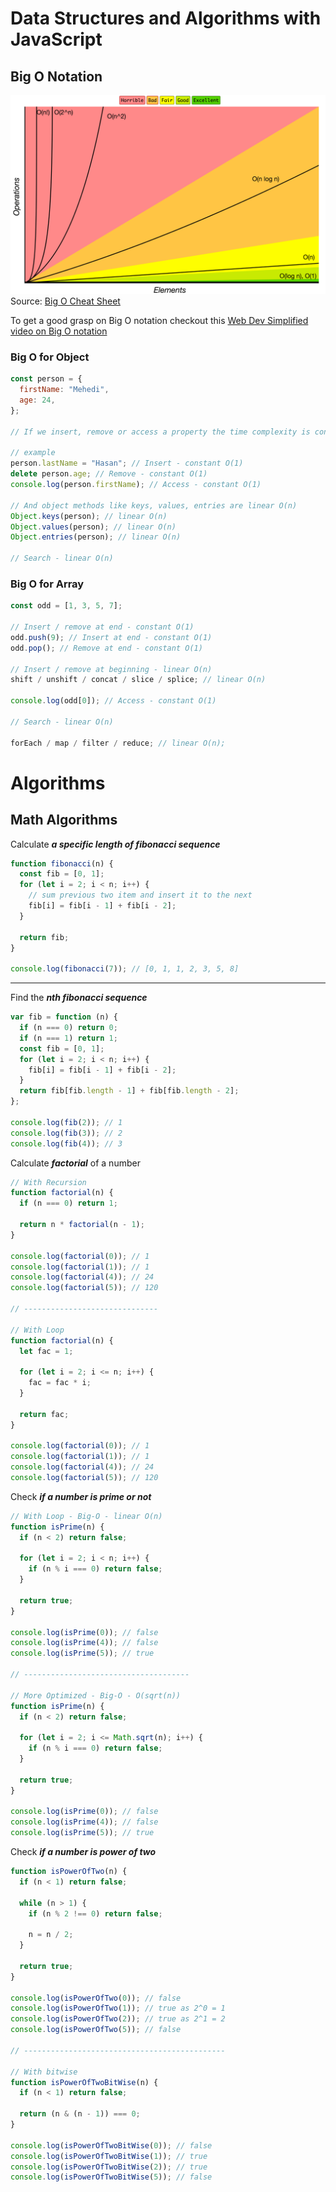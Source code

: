 # Data Structures and Algorithms with JavaScript

## Big O Notation

![Big O notation graph](/assets/bigo-graph.png)
Source: [Big O Cheat Sheet](https://www.bigocheatsheet.com/)

To get a good grasp on Big O notation checkout this
[Web Dev Simplified video on Big O notation](https://youtu.be/itn09C2ZB9Y?si=KtfxAVqNPNTPutWw)

### Big O for Object

```js
const person = {
  firstName: "Mehedi",
  age: 24,
};

// If we insert, remove or access a property the time complexity is constant O(1)

// example
person.lastName = "Hasan"; // Insert - constant O(1)
delete person.age; // Remove - constant O(1)
console.log(person.firstName); // Access - constant O(1)

// And object methods like keys, values, entries are linear O(n)
Object.keys(person); // linear O(n)
Object.values(person); // linear O(n)
Object.entries(person); // linear O(n)

// Search - linear O(n)
```

### Big O for Array

```js
const odd = [1, 3, 5, 7];

// Insert / remove at end - constant O(1)
odd.push(9); // Insert at end - constant O(1)
odd.pop(); // Remove at end - constant O(1)

// Insert / remove at beginning - linear O(n)
shift / unshift / concat / slice / splice; // linear O(n)

console.log(odd[0]); // Access - constant O(1)

// Search - linear O(n)

forEach / map / filter / reduce; // linear O(n);
```

# Algorithms

## Math Algorithms

Calculate **_a specific length of fibonacci sequence_**

```js
function fibonacci(n) {
  const fib = [0, 1];
  for (let i = 2; i < n; i++) {
    // sum previous two item and insert it to the next
    fib[i] = fib[i - 1] + fib[i - 2];
  }

  return fib;
}

console.log(fibonacci(7)); // [0, 1, 1, 2, 3, 5, 8]
```

---

Find the **_nth fibonacci sequence_**

```js
var fib = function (n) {
  if (n === 0) return 0;
  if (n === 1) return 1;
  const fib = [0, 1];
  for (let i = 2; i < n; i++) {
    fib[i] = fib[i - 1] + fib[i - 2];
  }
  return fib[fib.length - 1] + fib[fib.length - 2];
};

console.log(fib(2)); // 1
console.log(fib(3)); // 2
console.log(fib(4)); // 3
```

Calculate **_factorial_** of a number

```js
// With Recursion
function factorial(n) {
  if (n === 0) return 1;

  return n * factorial(n - 1);
}

console.log(factorial(0)); // 1
console.log(factorial(1)); // 1
console.log(factorial(4)); // 24
console.log(factorial(5)); // 120

// ------------------------------

// With Loop
function factorial(n) {
  let fac = 1;

  for (let i = 2; i <= n; i++) {
    fac = fac * i;
  }

  return fac;
}

console.log(factorial(0)); // 1
console.log(factorial(1)); // 1
console.log(factorial(4)); // 24
console.log(factorial(5)); // 120
```

Check **_if a number is prime or not_**

```js
// With Loop - Big-O - linear O(n)
function isPrime(n) {
  if (n < 2) return false;

  for (let i = 2; i < n; i++) {
    if (n % i === 0) return false;
  }

  return true;
}

console.log(isPrime(0)); // false
console.log(isPrime(4)); // false
console.log(isPrime(5)); // true

// -------------------------------------

// More Optimized - Big-O - O(sqrt(n))
function isPrime(n) {
  if (n < 2) return false;

  for (let i = 2; i <= Math.sqrt(n); i++) {
    if (n % i === 0) return false;
  }

  return true;
}

console.log(isPrime(0)); // false
console.log(isPrime(4)); // false
console.log(isPrime(5)); // true
```

Check **_if a number is power of two_**

```js
function isPowerOfTwo(n) {
  if (n < 1) return false;

  while (n > 1) {
    if (n % 2 !== 0) return false;

    n = n / 2;
  }

  return true;
}

console.log(isPowerOfTwo(0)); // false
console.log(isPowerOfTwo(1)); // true as 2^0 = 1
console.log(isPowerOfTwo(2)); // true as 2^1 = 2
console.log(isPowerOfTwo(5)); // false

// ---------------------------------------------

// With bitwise
function isPowerOfTwoBitWise(n) {
  if (n < 1) return false;

  return (n & (n - 1)) === 0;
}

console.log(isPowerOfTwoBitWise(0)); // false
console.log(isPowerOfTwoBitWise(1)); // true
console.log(isPowerOfTwoBitWise(2)); // true
console.log(isPowerOfTwoBitWise(5)); // false
```

